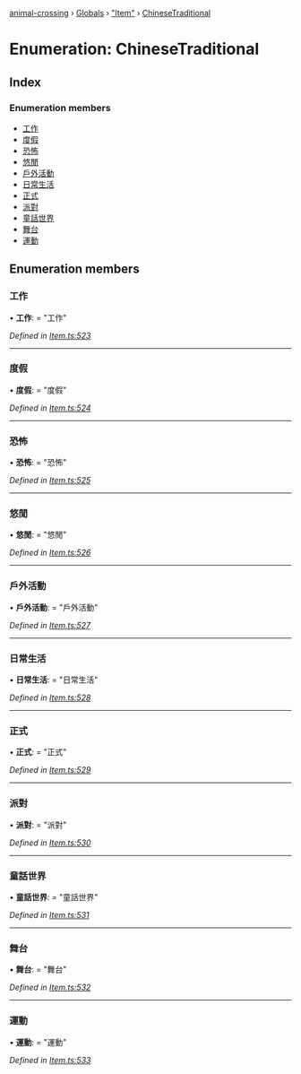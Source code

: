 [animal-crossing](../README.md) › [Globals](../globals.md) › ["Item"](../modules/_item_.md) › [ChineseTraditional](_item_.chinesetraditional.md)

# Enumeration: ChineseTraditional

## Index

### Enumeration members

* [工作](_item_.chinesetraditional.md#工作)
* [度假](_item_.chinesetraditional.md#度假)
* [恐怖](_item_.chinesetraditional.md#恐怖)
* [悠閒](_item_.chinesetraditional.md#悠閒)
* [戶外活動](_item_.chinesetraditional.md#戶外活動)
* [日常生活](_item_.chinesetraditional.md#日常生活)
* [正式](_item_.chinesetraditional.md#正式)
* [派對](_item_.chinesetraditional.md#派對)
* [童話世界](_item_.chinesetraditional.md#童話世界)
* [舞台](_item_.chinesetraditional.md#舞台)
* [運動](_item_.chinesetraditional.md#運動)

## Enumeration members

###  工作

• **工作**: = "工作"

*Defined in [Item.ts:523](https://github.com/Norviah/animal-crossing/blob/0da76a6/module/types/Item.ts#L523)*

___

###  度假

• **度假**: = "度假"

*Defined in [Item.ts:524](https://github.com/Norviah/animal-crossing/blob/0da76a6/module/types/Item.ts#L524)*

___

###  恐怖

• **恐怖**: = "恐怖"

*Defined in [Item.ts:525](https://github.com/Norviah/animal-crossing/blob/0da76a6/module/types/Item.ts#L525)*

___

###  悠閒

• **悠閒**: = "悠閒"

*Defined in [Item.ts:526](https://github.com/Norviah/animal-crossing/blob/0da76a6/module/types/Item.ts#L526)*

___

###  戶外活動

• **戶外活動**: = "戶外活動"

*Defined in [Item.ts:527](https://github.com/Norviah/animal-crossing/blob/0da76a6/module/types/Item.ts#L527)*

___

###  日常生活

• **日常生活**: = "日常生活"

*Defined in [Item.ts:528](https://github.com/Norviah/animal-crossing/blob/0da76a6/module/types/Item.ts#L528)*

___

###  正式

• **正式**: = "正式"

*Defined in [Item.ts:529](https://github.com/Norviah/animal-crossing/blob/0da76a6/module/types/Item.ts#L529)*

___

###  派對

• **派對**: = "派對"

*Defined in [Item.ts:530](https://github.com/Norviah/animal-crossing/blob/0da76a6/module/types/Item.ts#L530)*

___

###  童話世界

• **童話世界**: = "童話世界"

*Defined in [Item.ts:531](https://github.com/Norviah/animal-crossing/blob/0da76a6/module/types/Item.ts#L531)*

___

###  舞台

• **舞台**: = "舞台"

*Defined in [Item.ts:532](https://github.com/Norviah/animal-crossing/blob/0da76a6/module/types/Item.ts#L532)*

___

###  運動

• **運動**: = "運動"

*Defined in [Item.ts:533](https://github.com/Norviah/animal-crossing/blob/0da76a6/module/types/Item.ts#L533)*
